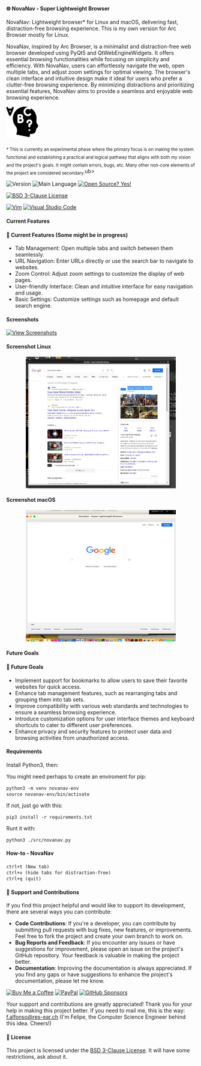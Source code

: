 #### 🌐 NovaNav - Super Lightweight Browser

NovaNav: Lightweight browser* for Linux and macOS, delivering fast, distraction-free browsing experience. This is my own version for Arc Browser mostly for Linux.

NovaNav, inspired by Arc Browser, is a minimalist and distraction-free web browser developed using PyQt5 and QtWebEngineWidgets. It offers essential browsing functionalities while focusing on simplicity and efficiency. With NovaNav, users can effortlessly navigate the web, open multiple tabs, and adjust zoom settings for optimal viewing.
The browser's clean interface and intuitive design make it ideal for users who prefer a clutter-free browsing experience. By minimizing distractions and prioritizing essential features, NovaNav aims to provide a seamless and enjoyable web browsing experience.

 <img src="./images/icons/distraction.png" alt="logo" width="85" height="85">

<sub>* This is currently an experimental phase where the primary focus is on making the system functional and establishing a practical and logical pathway that aligns with both my vision and the project's goals. It might contain errors, bugs, etc. Many other non-core elements of the project are considered secondary.</sub>ub>

![Version](https://img.shields.io/github/release/felipealfonsog/NovaNav.svg?style=flat&color=blue)
![Main Language](https://img.shields.io/github/languages/top/felipealfonsog/NovaNav.svg?style=flat&color=blue)
[![Open Source? Yes!](https://badgen.net/badge/Open%20Source%20%3F/Yes%21/blue?icon=github)](https://github.com/Naereen/badges/)


[![BSD 3-Clause License](https://img.shields.io/badge/License-BSD%203--Clause-blue.svg)](https://opensource.org/licenses/BSD-3-Clause)

<!--
[![GPL license](https://img.shields.io/badge/License-GPL-blue.svg)](http://perso.crans.org/besson/LICENSE.html)
-->

[![Vim](https://img.shields.io/badge/--019733?logo=vim)](https://www.vim.org/)
[![Visual Studio Code](https://img.shields.io/badge/--007ACC?logo=visual%20studio%20code&logoColor=ffffff)](https://code.visualstudio.com/)


#### Current Features
#### 🚀 Current Features (Some might be in progress)

- Tab Management: Open multiple tabs and switch between them seamlessly.
- URL Navigation: Enter URLs directly or use the search bar to navigate to websites.
- Zoom Control: Adjust zoom settings to customize the display of web pages.
- User-friendly Interface: Clean and intuitive interface for easy navigation and usage.
- Basic Settings: Customize settings such as homepage and default search engine.


#### Screenshots

[![View Screenshots](https://img.shields.io/badge/View-Screenshots-green)](#)

#### Screenshot Linux

<p align="center">
  <img src="./images/linux/shot-2024-02-25_03-30-42.jpg" alt="Screenshot" width="400" height="350">
</p>

#### Screenshot macOS

<p align="center">
  <img src="./images/macos/sshot-2.png" alt="Screenshot" width="400" height="350">
</p>


#### Future Goals
#### 🚀 Future Goals

- Implement support for bookmarks to allow users to save their favorite websites for quick access.
- Enhance tab management features, such as rearranging tabs and grouping them into tab sets.
- Improve compatibility with various web standards and technologies to ensure a seamless browsing experience.
- Introduce customization options for user interface themes and keyboard shortcuts to cater to different user preferences.
- Enhance privacy and security features to protect user data and browsing activities from unauthorized access.


#### Requirements

Install Python3, then:

You might need perhaps to create an enviroment for pip: 
```
python3 -m venv novanav-env
source novanav-env/bin/activate
```

If not, just go with this:

```
pip3 install -r requirements.txt
```

Runt it with: 

```
python3 ./src/novanav.py
```

#### How-to - NovaNav

```
ctrl+t (New tab)
ctrl+v (hide tabs for distraction-free)
ctrl+q (quit)
```

#### 🤝 Support and Contributions

If you find this project helpful and would like to support its development, there are several ways you can contribute:

- **Code Contributions**: If you're a developer, you can contribute by submitting pull requests with bug fixes, new features, or improvements. Feel free to fork the project and create your own branch to work on.
- **Bug Reports and Feedback**: If you encounter any issues or have suggestions for improvement, please open an issue on the project's GitHub repository. Your feedback is valuable in making the project better.
- **Documentation**: Improving the documentation is always appreciated. If you find any gaps or have suggestions to enhance the project's documentation, please let me know.

[![Buy Me a Coffee](https://img.shields.io/badge/Buy%20Me%20a%20Coffee-%E2%98%95-FFDD00?style=flat-square&logo=buy-me-a-coffee&logoColor=black)](https://www.buymeacoffee.com/felipealfonsog)
[![PayPal](https://img.shields.io/badge/Donate%20with-PayPal-00457C?style=flat-square&logo=paypal&logoColor=white)](https://www.paypal.me/felipealfonsog)
[![GitHub Sponsors](https://img.shields.io/badge/Sponsor%20me%20on-GitHub-%23EA4AAA?style=flat-square&logo=github-sponsors&logoColor=white)](https://github.com/sponsors/felipealfonsog)

Your support and contributions are greatly appreciated! Thank you for your help in making this project better. If you need to mail me, this is the way: f.alfonso@res-ear.ch (I'm Felipe, the Computer Science Engineer behind this idea. Cheers!)

#### 📄 License

This project is licensed under the [BSD 3-Clause License](LICENSE). It will have some restrictions, ask about it.
